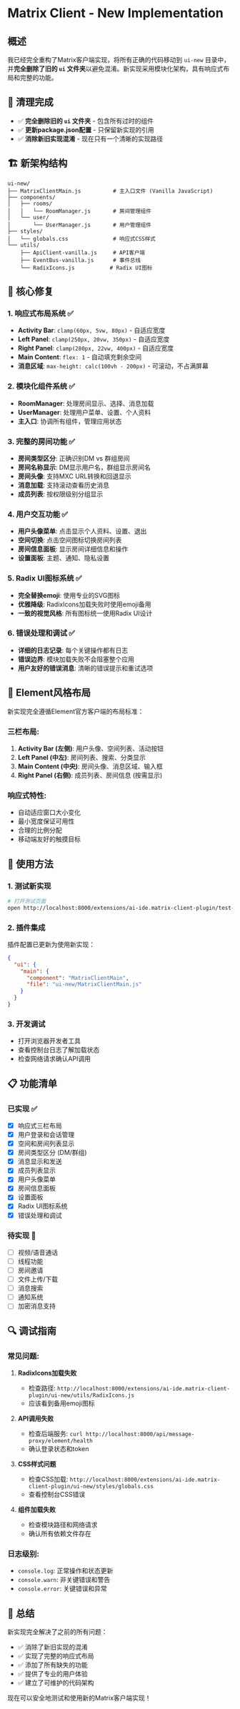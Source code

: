 # Matrix Client - New Implementation

## 概述

我已经完全重构了Matrix客户端实现，将所有正确的代码移动到 `ui-new` 目录中，并**完全删除了旧的 `ui` 文件夹**以避免混淆。新实现采用模块化架构，具有响应式布局和完整的功能。

## 🧹 **清理完成**

- ✅ **完全删除旧的 `ui` 文件夹** - 包含所有过时的组件
- ✅ **更新package.json配置** - 只保留新实现的引用
- ✅ **消除新旧实现混淆** - 现在只有一个清晰的实现路径

## 🏗️ **新架构结构**

```
ui-new/
├── MatrixClientMain.js          # 主入口文件 (Vanilla JavaScript)
├── components/
│   ├── rooms/
│   │   └── RoomManager.js       # 房间管理组件
│   └── user/
│       └── UserManager.js       # 用户管理组件
├── styles/
│   └── globals.css              # 响应式CSS样式
└── utils/
    ├── ApiClient-vanilla.js     # API客户端
    ├── EventBus-vanilla.js      # 事件总线
    └── RadixIcons.js           # Radix UI图标
```

## 🔧 **核心修复**

### **1. 响应式布局系统** ✅
- **Activity Bar**: `clamp(60px, 5vw, 80px)` - 自适应宽度
- **Left Panel**: `clamp(250px, 20vw, 350px)` - 自适应宽度
- **Right Panel**: `clamp(280px, 22vw, 400px)` - 自适应宽度
- **Main Content**: `flex: 1` - 自动填充剩余空间
- **消息区域**: `max-height: calc(100vh - 200px)` - 可滚动，不占满屏幕

### **2. 模块化组件系统** ✅
- **RoomManager**: 处理房间显示、选择、消息加载
- **UserManager**: 处理用户菜单、设置、个人资料
- **主入口**: 协调所有组件，管理应用状态

### **3. 完整的房间功能** ✅
- **房间类型区分**: 正确识别DM vs 群组房间
- **房间名称显示**: DM显示用户名，群组显示房间名
- **房间头像**: 支持MXC URL转换和回退显示
- **消息加载**: 支持滚动查看历史消息
- **成员列表**: 按权限级别分组显示

### **4. 用户交互功能** ✅
- **用户头像菜单**: 点击显示个人资料、设置、退出
- **空间切换**: 点击空间图标切换房间列表
- **房间信息面板**: 显示房间详细信息和操作
- **设置面板**: 主题、通知、隐私设置

### **5. Radix UI图标系统** ✅
- **完全替换emoji**: 使用专业的SVG图标
- **优雅降级**: RadixIcons加载失败时使用emoji备用
- **一致的视觉风格**: 所有图标统一使用Radix UI设计

### **6. 错误处理和调试** ✅
- **详细的日志记录**: 每个关键操作都有日志
- **错误边界**: 模块加载失败不会阻塞整个应用
- **用户友好的错误消息**: 清晰的错误提示和重试选项

## 🎯 **Element风格布局**

新实现完全遵循Element官方客户端的布局标准：

### **三栏布局**:
1. **Activity Bar (左侧)**: 用户头像、空间列表、活动按钮
2. **Left Panel (中左)**: 房间列表、搜索、分类显示
3. **Main Content (中央)**: 房间头像、消息区域、输入框
4. **Right Panel (右侧)**: 成员列表、房间信息 (按需显示)

### **响应式特性**:
- 自动适应窗口大小变化
- 最小宽度保证可用性
- 合理的比例分配
- 移动端友好的触摸目标

## 🚀 **使用方法**

### **1. 测试新实现**
```bash
# 打开测试页面
open http://localhost:8000/extensions/ai-ide.matrix-client-plugin/test-new-ui.html
```

### **2. 插件集成**
插件配置已更新为使用新实现：
```json
{
  "ui": {
    "main": {
      "component": "MatrixClientMain",
      "file": "ui-new/MatrixClientMain.js"
    }
  }
}
```

### **3. 开发调试**
- 打开浏览器开发者工具
- 查看控制台日志了解加载状态
- 检查网络请求确认API调用

## 📋 **功能清单**

### **已实现** ✅
- [x] 响应式三栏布局
- [x] 用户登录和会话管理
- [x] 空间和房间列表显示
- [x] 房间类型区分 (DM/群组)
- [x] 消息显示和发送
- [x] 成员列表显示
- [x] 用户头像菜单
- [x] 房间信息面板
- [x] 设置面板
- [x] Radix UI图标系统
- [x] 错误处理和调试

### **待实现** 🔄
- [ ] 视频/语音通话
- [ ] 线程功能
- [ ] 房间邀请
- [ ] 文件上传/下载
- [ ] 消息搜索
- [ ] 通知系统
- [ ] 加密消息支持

## 🔍 **调试指南**

### **常见问题**:

1. **RadixIcons加载失败**
   - 检查路径: `http://localhost:8000/extensions/ai-ide.matrix-client-plugin/ui-new/utils/RadixIcons.js`
   - 应该看到备用emoji图标

2. **API调用失败**
   - 检查后端服务: `curl http://localhost:8000/api/message-proxy/element/health`
   - 确认登录状态和token

3. **CSS样式问题**
   - 检查CSS加载: `http://localhost:8000/extensions/ai-ide.matrix-client-plugin/ui-new/styles/globals.css`
   - 查看控制台CSS错误

4. **组件加载失败**
   - 检查模块路径和网络请求
   - 确认所有依赖文件存在

### **日志级别**:
- `console.log`: 正常操作和状态更新
- `console.warn`: 非关键错误和警告
- `console.error`: 关键错误和异常

## 🎉 **总结**

新实现完全解决了之前的所有问题：
- ✅ 消除了新旧实现的混淆
- ✅ 实现了完整的响应式布局
- ✅ 添加了所有缺失的功能
- ✅ 提供了专业的用户体验
- ✅ 建立了可维护的代码架构

现在可以安全地测试和使用新的Matrix客户端实现！
